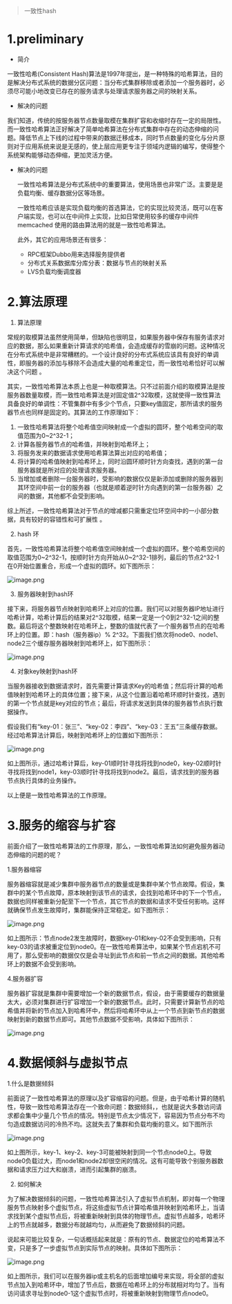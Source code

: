 > 一致性hash

# 1.preliminary

- 简介

一致性哈希(Consistent Hash)算法是1997年提出，是一种特殊的哈希算法，目的是解决分布式系统的数据分区问题：当分布式集群移除或者添加一个服务器时，必须尽可能小地改变已存在的服务请求与处理请求服务器之间的映射关系。

- 解决的问题

我们知道，传统的按服务器节点数量取模在集群扩容和收缩时存在一定的局限性。而一致性哈希算法正好解决了简单哈希算法在分布式集群中存在的动态伸缩的问题。降低节点上下线的过程中带来的数据迁移成本，同时节点数量的变化与分片原则对于应用系统来说是无感的，使上层应用更专注于领域内逻辑的编写，使得整个系统架构能够动态伸缩，更加灵活方便。

- 解决的问题

  一致性哈希算法是分布式系统中的重要算法，使用场景也非常广泛。主要是是负载均衡、缓存数据分区等场景。

  一致性哈希应该是实现负载均衡的首选算法，它的实现比较灵活，既可以在客户端实现，也可以在中间件上实现，比如日常使用较多的缓存中间件memcached 使用的路由算法用的就是一致性哈希算法。

  此外，其它的应用场景还有很多：

  - RPC框架Dubbo用来选择服务提供者
  - 分布式关系数据库分库分表：数据与节点的映射关系
  - LVS负载均衡调度器



# 2.算法原理

1. 算法原理

常规的取模算法虽然使用简单，但缺陷也很明显，如果服务器中保存有服务请求对应的数据，那么如果重新计算请求的哈希值，会造成缓存的雪崩的问题。这种情况在分布式系统中是非常糟糕的。一个设计良好的分布式系统应该具有良好的单调性，即服务器的添加与移除不会造成大量的哈希重定位，而一致性哈希恰好可以解决这个问题 。



其实，一致性哈希算法本质上也是一种取模算法。只不过前面介绍的取模算法是按服务器数量取模，而一致性哈希算法是对固定值2^32取模，这就使得一致性算法具备良好的单调性：不管集群中有多少个节点，只要key值固定，那所请求的服务器节点也同样是固定的。其算法的工作原理如下：

1. 一致性哈希算法将整个哈希值空间映射成一个虚拟的圆环，整个哈希空间的取值范围为0~2^32-1；
2. 计算各服务器节点的哈希值，并映射到哈希环上；
3. 将服务发来的数据请求使用哈希算法算出对应的哈希值；
4. 将计算的哈希值映射到哈希环上，同时沿圆环顺时针方向查找，遇到的第一台服务器就是所对应的处理请求服务器。
5. 当增加或者删除一台服务器时，受影响的数据仅仅是新添加或删除的服务器到其环空间中前一台的服务器（也就是顺着逆时针方向遇到的第一台服务器）之间的数据，其他都不会受到影响。



综上所述，一致性哈希算法对于节点的增减都只需重定位环空间中的一小部分数据，具有较好的容错性和可扩展性 。

2. hash 环

首先，一致性哈希算法将整个哈希值空间映射成一个虚拟的圆环。整个哈希空间的取值范围为0~2^32-1，按顺时针方向开始从0~2^32-1排列，最后的节点2^32-1在0开始位置重合，形成一个虚拟的圆环。如下图所示：



![image.png](https://woldier-pic-repo-1309997478.cos.ap-chengdu.myqcloud.com/woldier/2023/08/ce90d02b6399bad1074288f79ab000f2.png)

3. 服务器映射到hash环

接下来，将服务器节点映射到哈希环上对应的位置。我们可以对服务器IP地址进行哈希计算，哈希计算后的结果对2^32取模，结果一定是一个0到2^32-1之间的整数。最后将这个整数映射在哈希环上，整数的值就代表了一个服务器节点的在哈希环上的位置。即：hash（服务器ip）% 2^32。下面我们依次将node0、node1、node2三个缓存服务器映射到哈希环上，如下图所示：

![image.png](https://woldier-pic-repo-1309997478.cos.ap-chengdu.myqcloud.com/woldier/2023/08/69936d19e6a46ecc0f57583605808774.png)



4. 对象key映射到hash环

当服务器接收到数据请求时，首先需要计算请求Key的哈希值；然后将计算的哈希值映射到哈希环上的具体位置；接下来，从这个位置沿着哈希环顺时针查找，遇到的第一个节点就是key对应的节点；最后，将请求发送到具体的服务器节点执行数据操作。

假设我们有“key-01：张三”、“key-02：李四”、“key-03：王五”三条缓存数据。经过哈希算法计算后，映射到哈希环上的位置如下图所示：

![image.png](https://woldier-pic-repo-1309997478.cos.ap-chengdu.myqcloud.com/woldier/2023/08/096106c69a1e5f3e8d596b6071d0178e.png)

如上图所示，通过哈希计算后，key-01顺时针寻找将找到node0，key-02顺时针寻找将找到node1，key-03顺时针寻找将找到node2。最后，请求找到的服务器节点执行具体的业务操作。

以上便是一致性哈希算法的工作原理。



# 3.服务的缩容与扩容



前面介绍了一致性哈希算法的工作原理，那么，一致性哈希算法如何避免服务器动态伸缩的问题的呢？

1.服务器缩容

服务器缩容就是减少集群中服务器节点的数量或是集群中某个节点故障。假设，集群中的某个节点故障，原本映射到该节点的请求，会找到哈希环中的下一个节点，数据也同样被重新分配至下一个节点，其它节点的数据和请求不受任何影响。这样就确保节点发生故障时，集群能保持正常稳定。如下图所示：

![image.png](https://woldier-pic-repo-1309997478.cos.ap-chengdu.myqcloud.com/woldier/2023/08/5c22fd9c5cf3c69762f348aad2fce65d.png)

如上图所示：节点node2发生故障时，数据key-01和key-02不会受到影响，只有key-03的请求被重定位到node0。在一致性哈希算法中，如果某个节点宕机不可用了，那么受影响的数据仅仅是会寻址到此节点和前一节点之间的数据。其他哈希环上的数据不会受到影响。

4.服务器扩容

服务器扩容就是集群中需要增加一个新的数据节点，假设，由于需要缓存的数据量太大，必须对集群进行扩容增加一个新的数据节点。此时，只需要计算新节点的哈希值并将新的节点加入到哈希环中，然后将哈希环中从上一个节点到新节点的数据映射到新的数据节点即可。其他节点数据不受影响，具体如下图所示：

![image.png](https://woldier-pic-repo-1309997478.cos.ap-chengdu.myqcloud.com/woldier/2023/08/4710647eac766a69228227610653bd5a.png)

# 4.数据倾斜与虚拟节点



1.什么是数据倾斜

前面说了一致性哈希算法的原理以及扩容缩容的问题。但是，由于哈希计算的随机性，导致一致性哈希算法存在一个致命问题：数据倾斜，，也就是说大多数访问请求都会集中少量几个节点的情况。特别是节点太少情况下，容易因为节点分布不均匀造成数据访问的冷热不均。这就失去了集群和负载均衡的意义。如下图所示

![image.png](https://woldier-pic-repo-1309997478.cos.ap-chengdu.myqcloud.com/woldier/2023/08/5daf051d1508c3ff9b78363b9c905cec.png)

如上图所示，key-1、key-2、key-3可能被映射到同一个节点node0上。导致node0负载过大，而node1和node2却很空闲的情况。这有可能导致个别服务器数据和请求压力过大和崩溃，进而引起集群的崩溃。

2. 如何解决

为了解决数据倾斜的问题，一致性哈希算法引入了虚拟节点机制，即对每一个物理服务节点映射多个虚拟节点，将这些虚拟节点计算哈希值并映射到哈希环上，当请求找到某个虚拟节点后，将被重新映射到具体的物理节点。虚拟节点越多，哈希环上的节点就越多，数据分布就越均匀，从而避免了数据倾斜的问题。



说起来可能比较复杂，一句话概括起来就是：原有的节点、数据定位的哈希算法不变，只是多了一步虚拟节点到实际节点的映射。具体如下图所示：

![image.png](https://woldier-pic-repo-1309997478.cos.ap-chengdu.myqcloud.com/woldier/2023/08/247da202aed8a476c63d0c2b7e2d97fc.png)

如上图所示，我们可以在服务器ip或主机名的后面增加编号来实现，将全部的虚拟节点加入到哈希环中，增加了节点后，数据在哈希环上的分布就相对均匀了。当有访问请求寻址到node0-1这个虚拟节点时，将被重新映射到物理节点node0。

